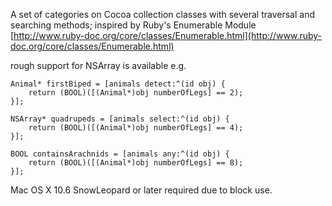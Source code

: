
A set of categories on Cocoa collection classes with several traversal and searching methods; inspired by Ruby's Enumerable Module [http://www.ruby-doc.org/core/classes/Enumerable.html](http://www.ruby-doc.org/core/classes/Enumerable.html)

rough support for NSArray is available e.g.

    Animal* firstBiped = [animals detect:^(id obj) {
        return (BOOL)([(Animal*)obj numberOfLegs] == 2);
    }];

    NSArray* quadrupeds = [animals select:^(id obj) {
        return (BOOL)([(Animal*)obj numberOfLegs] == 4);
    }];

    BOOL containsArachnids = [animals any:^(id obj) {
        return (BOOL)([(Animal*)obj numberOfLegs] == 8);
    }];

Mac OS X 10.6 SnowLeopard or later required due to block use.